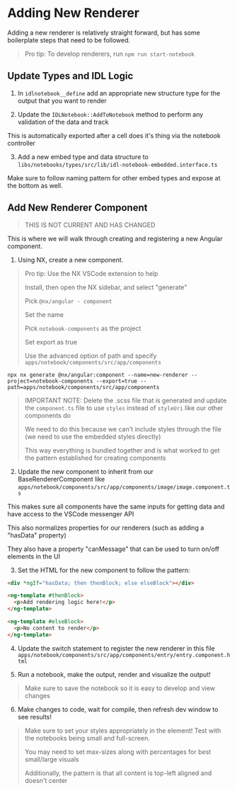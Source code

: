 # Adding New Renderer

Adding a new renderer is relatively straight forward, but has some boilerplate steps that need to be followed.

> Pro tip: To develop renderers, run `npm run start-notebook`

## Update Types and IDL Logic

1. In `idlnotebook__define` add an appropriate new structure type for the output that you want to render

2. Update the `IDLNotebook::AddToNotebook` method to perform any validation of the data and track

This is automatically exported after a cell does it's thing via the notebook controller

3. Add a new embed type and data structure to `libs/notebooks/types/src/lib/idl-notebook-embedded.interface.ts`

Make sure to follow naming pattern for other embed types and expose at the bottom as well.

## Add New Renderer Component

> THIS IS NOT CURRENT AND HAS CHANGED

This is where we will walk through creating and registering a new Angular component.

1. Using NX, create a new component.

> Pro tip: Use the NX VSCode extension to help
>
> Install, then open the NX sidebar, and select "generate"
>
> Pick `@nx/angular - component`
>
> Set the name
>
> Pick `notebook-components` as the project
>
> Set export as true
>
> Use the advanced option of path and specify `apps/notebook/components/src/app/components`

```shell
npx nx generate @nx/angular:component --name=new-renderer --project=notebook-components --export=true --path=apps/notebook/components/src/app/components
```

> IMPORTANT NOTE: Delete the .scss file that is generated and update the `component.ts` file to use `styles` instead of `styleUri` like our other components do
>
> We need to do this because we can't include styles through the file (we need to use the embedded styles directly)
>
> This way everything is bundled together and is what worked to get the pattern established for creating components

2. Update the new component to inherit from our BaseRendererComponent like `apps/notebook/components/src/app/components/image/image.component.ts`

This makes sure all components have the same inputs for getting data and have access to the VSCode messenger API

This also normalizes properties for our renderers (such as adding a "hasData" property)

They also have a property "canMessage" that can be used to turn on/off elements in the UI

3. Set the HTML for the new component to follow the pattern:

```html
<div *ngIf="hasData; then thenBlock; else elseBlock"></div>

<ng-template #thenBlock>
  <p>Add rendering logic here!</p>
</ng-template>

<ng-template #elseBlock>
  <p>No content to render</p>
</ng-template>
```

4. Update the switch statement to register the new renderer in this file `apps/notebook/components/src/app/components/entry/entry.component.html`

5. Run a notebook, make the output, render and visualize the output!

> Make sure to save the notebook so it is easy to develop and view changes

6. Make changes to code, wait for compile, then refresh dev window to see results!

> Make sure to set your styles appropriately in the element! Test with the notebooks being small and full-screen.
>
> You may need to set max-sizes along with percentages for best small/large visuals
>
> Additionally, the pattern is that all content is top-left aligned and doesn't center
